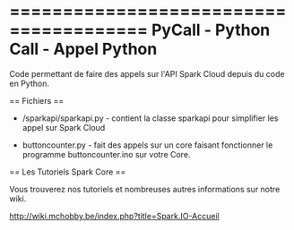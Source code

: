 =======================================
  PyCall - Python Call - Appel Python 
=======================================

Code permettant de faire des appels sur l'API Spark Cloud depuis du code en Python.

== Fichiers ==

* /sparkapi/sparkapi.py - contient la classe sparkapi pour simplifier les 
                          appel sur Spark Cloud

* buttoncounter.py      - fait des appels sur un core faisant fonctionner le
                          programme buttoncounter.ino sur votre Core.


== Les Tutoriels Spark Core ==

Vous trouverez nos tutoriels et nombreuses autres informations sur notre wiki.

http://wiki.mchobby.be/index.php?title=Spark.IO-Accueil
